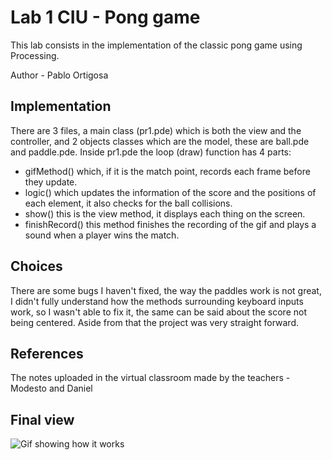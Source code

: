 # Lab 1 CIU - Pong game

This lab consists in the implementation of the classic pong game using Processing.

Author - Pablo Ortigosa

## Implementation

There are 3 files, a main class (pr1.pde) which is both the view and the controller, and 2 objects classes which are the model, these are ball.pde and paddle.pde. Inside pr1.pde the loop (draw) function has 4 parts:
* gifMethod() which, if it is the match point, records each frame before they update.
* logic() which updates the information of the score and the positions of each element, it also checks for the ball collisions.
* show() this is the view method, it displays each thing on the screen.
* finishRecord() this method finishes the recording of the gif and plays a sound when a player wins the match.

## Choices

There are some bugs I haven't fixed, the way the paddles work is not great, I didn't fully understand how the methods surrounding keyboard inputs work, so I wasn't able to fix it,  the same can be said about the score not being centered. Aside from that the project was very straight forward.

## References

The notes uploaded in the virtual classroom made by the teachers - Modesto and Daniel

## Final view

![Gif showing how it works](https://github.com/PabloOQ/pr1-CIU/blob/main/winner.gif)
